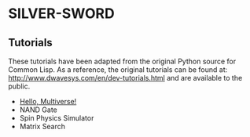 SILVER-SWORD
============

Tutorials
---------

These tutorials have been adapted from the original Python source for Common Lisp.  As a reference, the original tutorials can be found at: http://www.dwavesys.com/en/dev-tutorials.html and are available to the public.

* [Hello, Multiverse!](tutorials/hello-multiverse/)
* NAND Gate
* Spin Physics Simulator
* Matrix Search
